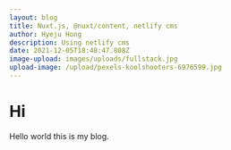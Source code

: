 ```yaml
---
layout: blog
title: Nuxt.js, @nuxt/content, netlify cms
author: Hyeju Hong
description: Using netlify cms
date: 2021-12-05T18:48:47.808Z
image-upload: images/uploads/fullstack.jpg
upload-image: /upload/pexels-koolshooters-6976599.jpg
---
```

# Hi 



Hello world this is my blog.